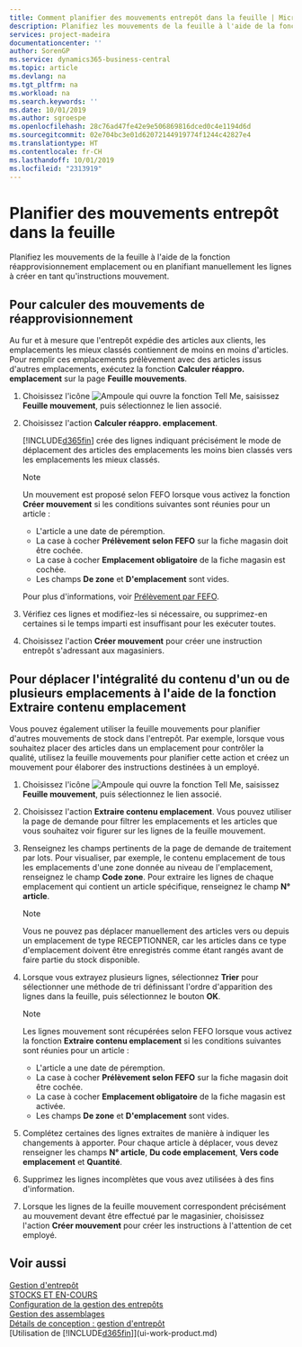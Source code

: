 ```yaml
---
title: Comment planifier des mouvements entrepôt dans la feuille | Microsoft Docs
description: Planifiez les mouvements de la feuille à l'aide de la fonction réapprovisionnement emplacement ou en planifiant manuellement les lignes à créer en tant qu'instructions mouvement.
services: project-madeira
documentationcenter: ''
author: SorenGP
ms.service: dynamics365-business-central
ms.topic: article
ms.devlang: na
ms.tgt_pltfrm: na
ms.workload: na
ms.search.keywords: ''
ms.date: 10/01/2019
ms.author: sgroespe
ms.openlocfilehash: 28c76ad47fe42e9e506869816dced0c4e1194d6d
ms.sourcegitcommit: 02e704bc3e01d62072144919774f1244c42827e4
ms.translationtype: HT
ms.contentlocale: fr-CH
ms.lasthandoff: 10/01/2019
ms.locfileid: "2313919"
---
```

# <a name="plan-warehouse-movements-in-worksheets"></a>Planifier des mouvements entrepôt dans la feuille
Planifiez les mouvements de la feuille à l'aide de la fonction réapprovisionnement emplacement ou en planifiant manuellement les lignes à créer en tant qu'instructions mouvement.  

## <a name="to-calculate-a-replenishment-movement"></a>Pour calculer des mouvements de réapprovisionnement  
Au fur et à mesure que l'entrepôt expédie des articles aux clients, les emplacements les mieux classés contiennent de moins en moins d'articles. Pour remplir ces emplacements prélèvement avec des articles issus d'autres emplacements, exécutez la fonction **Calculer réappro. emplacement** sur la page **Feuille mouvements**.

1.  Choisissez l'icône ![Ampoule qui ouvre la fonction Tell Me](media/ui-search/search_small.png "Dites-moi ce que vous voulez faire"), saisissez **Feuille mouvement**, puis sélectionnez le lien associé.  
2.  Choisissez l'action **Calculer réappro. emplacement**.  

    [!INCLUDE[d365fin](includes/d365fin_md.md)] crée des lignes indiquant précisément le mode de déplacement des articles des emplacements les moins bien classés vers les emplacements les mieux classés.  

    > [!NOTE]  
    >  Un mouvement est proposé selon FEFO lorsque vous activez la fonction **Créer mouvement** si les conditions suivantes sont réunies pour un article :  
    >   
    >  -   L'article a une date de péremption.  
    > -   La case à cocher **Prélèvement selon FEFO** sur la fiche magasin doit être cochée.  
    > -   La case à cocher **Emplacement obligatoire** de la fiche magasin est cochée.  
    > -   Les champs **De zone** et **D'emplacement** sont vides.  

    Pour plus d'informations, voir [Prélèvement par FEFO](warehouse-picking-by-fefo.md).  

3.  Vérifiez ces lignes et modifiez-les si nécessaire, ou supprimez-en certaines si le temps imparti est insuffisant pour les exécuter toutes.  
4.  Choisissez l'action **Créer mouvement** pour créer une instruction entrepôt s'adressant aux magasiniers.  

## <a name="to-move-the-entire-contents-of-one-or-more-bins-by-using-the-get-bin-content-function"></a>Pour déplacer l'intégralité du contenu d'un ou de plusieurs emplacements à l'aide de la fonction Extraire contenu emplacement  
Vous pouvez également utiliser la feuille mouvements pour planifier d'autres mouvements de stock dans l'entrepôt. Par exemple, lorsque vous souhaitez placer des articles dans un emplacement pour contrôler la qualité, utilisez la feuille mouvements pour planifier cette action et créez un mouvement pour élaborer des instructions destinées à un employé.  

1.  Choisissez l'icône ![Ampoule qui ouvre la fonction Tell Me](media/ui-search/search_small.png "Dites-moi ce que vous voulez faire"), saisissez **Feuille mouvement**, puis sélectionnez le lien associé.  
2.  Choisissez l'action **Extraire contenu emplacement**. Vous pouvez utiliser la page de demande pour filtrer les emplacements et les articles que vous souhaitez voir figurer sur les lignes de la feuille mouvement.  
3.  Renseignez les champs pertinents de la page de demande de traitement par lots. Pour visualiser, par exemple, le contenu emplacement de tous les emplacements d'une zone donnée au niveau de l'emplacement, renseignez le champ **Code zone**. Pour extraire les lignes de chaque emplacement qui contient un article spécifique, renseignez le champ **N° article**.  

    > [!NOTE]  
    >  Vous ne pouvez pas déplacer manuellement des articles vers ou depuis un emplacement de type RECEPTIONNER, car les articles dans ce type d'emplacement doivent être enregistrés comme étant rangés avant de faire partie du stock disponible.  

4.  Lorsque vous extrayez plusieurs lignes, sélectionnez **Trier** pour sélectionner une méthode de tri définissant l'ordre d'apparition des lignes dans la feuille, puis sélectionnez le bouton **OK**.  

    > [!NOTE]  
    >  Les lignes mouvement sont récupérées selon FEFO lorsque vous activez la fonction **Extraire contenu emplacement** si les conditions suivantes sont réunies pour un article :  
    >   
    >  -   L'article a une date de péremption.  
    > -   La case à cocher **Prélèvement selon FEFO** sur la fiche magasin doit être cochée.  
    > -   La case à cocher **Emplacement obligatoire** de la fiche magasin est activée.  
    > -   Les champs **De zone** et **D'emplacement** sont vides.  

5.  Complétez certaines des lignes extraites de manière à indiquer les changements à apporter. Pour chaque article à déplacer, vous devez renseigner les champs **N° article**, **Du code emplacement**, **Vers code emplacement** et **Quantité**.  
6.  Supprimez les lignes incomplètes que vous avez utilisées à des fins d'information.  
7.  Lorsque les lignes de la feuille mouvement correspondent précisément au mouvement devant être effectué par le magasinier, choisissez l'action **Créer mouvement** pour créer les instructions à l'attention de cet employé.  

## <a name="see-also"></a>Voir aussi  
[Gestion d'entrepôt](warehouse-manage-warehouse.md)  
[STOCKS ET EN-COURS](inventory-manage-inventory.md)  
[Configuration de la gestion des entrepôts](warehouse-setup-warehouse.md)     
[Gestion des assemblages](assembly-assemble-items.md)    
[Détails de conception : gestion d'entrepôt](design-details-warehouse-management.md)  
[Utilisation de [!INCLUDE[d365fin](includes/d365fin_md.md)]](ui-work-product.md)
